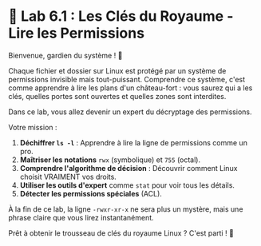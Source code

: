 # 🐧 Lab 6.1 : Les Clés du Royaume - Lire les Permissions

Bienvenue, gardien du système ! 🔐

Chaque fichier et dossier sur Linux est protégé par un système de permissions invisible mais tout-puissant. Comprendre ce système, c'est comme apprendre à lire les plans d'un château-fort : vous saurez qui a les clés, quelles portes sont ouvertes et quelles zones sont interdites.

Dans ce lab, vous allez devenir un expert du décryptage des permissions.

Votre mission :
1.  **Déchiffrer `ls -l`** : Apprendre à lire la ligne de permissions comme un pro.
2.  **Maîtriser les notations** `rwx` (symbolique) et `755` (octal).
3.  **Comprendre l'algorithme de décision** : Découvrir comment Linux choisit VRAIMENT vos droits.
4.  **Utiliser les outils d'expert** comme `stat` pour voir tous les détails.
5.  **Détecter les permissions spéciales** (ACL).

À la fin de ce lab, la ligne `-rwxr-xr-x` ne sera plus un mystère, mais une phrase claire que vous lirez instantanément.

Prêt à obtenir le trousseau de clés du royaume Linux ? C'est parti ! 🚀